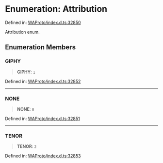 # Enumeration: Attribution

Defined in: [WAProto/index.d.ts:32850](https://github.com/Fokusdotid/Baileys/blob/8399cb6fd4e55090cdf57b06ffaae3e8a88880fe/WAProto/index.d.ts#L32850)

Attribution enum.

## Enumeration Members

### GIPHY

> **GIPHY**: `1`

Defined in: [WAProto/index.d.ts:32852](https://github.com/Fokusdotid/Baileys/blob/8399cb6fd4e55090cdf57b06ffaae3e8a88880fe/WAProto/index.d.ts#L32852)

***

### NONE

> **NONE**: `0`

Defined in: [WAProto/index.d.ts:32851](https://github.com/Fokusdotid/Baileys/blob/8399cb6fd4e55090cdf57b06ffaae3e8a88880fe/WAProto/index.d.ts#L32851)

***

### TENOR

> **TENOR**: `2`

Defined in: [WAProto/index.d.ts:32853](https://github.com/Fokusdotid/Baileys/blob/8399cb6fd4e55090cdf57b06ffaae3e8a88880fe/WAProto/index.d.ts#L32853)

